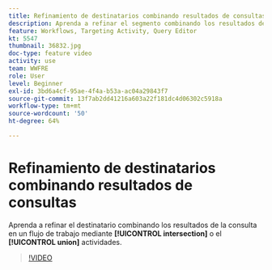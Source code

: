 ```yaml
---
title: Refinamiento de destinatarios combinando resultados de consultas
description: Aprenda a refinar el segmento combinando los resultados de la consulta en un flujo de trabajo mediante actividades de intersección o unión.
feature: Workflows, Targeting Activity, Query Editor
kt: 5547
thumbnail: 36832.jpg
doc-type: feature video
activity: use
team: WWFRE
role: User
level: Beginner
exl-id: 3bd6a4cf-95ae-4f4a-b53a-ac04a29843f7
source-git-commit: 13f7ab2dd41216a603a22f181dc4d06302c5918a
workflow-type: tm+mt
source-wordcount: '50'
ht-degree: 64%

---
```


# Refinamiento de destinatarios combinando resultados de consultas

Aprenda a refinar el destinatario combinando los resultados de la consulta en un flujo de trabajo mediante **[!UICONTROL intersection]** o el **[!UICONTROL union]** actividades.

>[!VIDEO](https://video.tv.adobe.com/v/36832?quality=12&learn=on)

